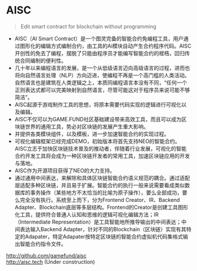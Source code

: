 # AISC

> Edit smart contract for blockchain without programming

- AISC（AI Smart Contract）是一个图灵完备的智能合约免编程工具，用户通过图形化的编辑方式编制合约，由工具的Ai模块自动产生合约程序代码。AISC开创性的免去了编程，摆脱了只能由程序员才能编写智能合约的桎梏，回归传统合同编制的便利性。
- 几十年以来编程语言的发展，是一个从低级语言迈向高级语言的过程，进而也将向自然语言处理（NLP）方向迈进，使编程不再是一个高门槛的人类活动。自然语言也是建筑在人类逻辑之上，本质同编程语言本没有不同，“任何一个正则表达式都可以完美映射到自然语言，尽管可能这对于程序员来说可能不够简洁”。
- AISC起源于游戏制作工具的思想，将原本需要代码实现的逻辑进行可视化以及编辑。
- AISC不仅可以为GAME.FUND社区基础建设带来高效工具，而且可以成为区块链世界的通用工具，势必对区块链的发展产生重大影响。
- 并提供各类模块组件，以及模板，进一步加速智能合约的实现过程。
- 可视化编辑框架已经完成DEMO，初始版本将首先支持NEO的智能合约。AISC立志于加快区块链技术普及的推动者，伴随着行业发展，可视化的智能合约开发工具将会成为一种区块链开发者的常用工具，加速区块链应用的开发与落地。
- AISC作为开源项目获得了NEO的大力支持。
- 通过通用中间表达，来解除和具体区块链智能合约语义规范的耦合。通过适配层适配多种区块链，并且易于扩展。智能合约的执行一般来说需要看成类似数据库的事务操作（某些地方不太恰当的比喻为原子操作），要么全部成功，要么完全没有执行。系统至上而下，分为Frontend Creator、IR、Backend Adapter、Blockchain底层等多层结构。Frontend的Creator是创建工具图形化工具，提供符合普通人认知和思维的逻辑可视化编辑方法；IR（Intermediate Representation）是工具智能地所推导输出的中间表达；中间表达输入Backend Adapter，针对不同的Blockchain（区块链）实现有其特定的Adapater，特定Adapater按特定区块链的智能合约虚拟机代码集格式输出智能合约指令文件。

http://github.com/gamefund/aisc
<br>
http://aisc.tech (Under construction)

